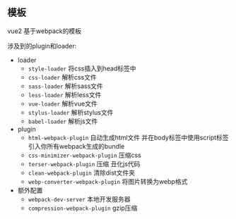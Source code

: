 ## 模板
vue2 基于webpack的模板

涉及到的plugin和loader:

- loader
    - `style-loader` 将css插入到head标签中
    - `css-loader`  解析css文件
    - `sass-loader`  解析sass文件
    - `less-loader`  解析less文件
    - `vue-loader`  解析vue文件
    - `stylus-loader` 解析stylus文件
    - `babel-loader`  解析js文件
- plugin
    - `html-webpack-plugin`  自动生成html文件 并在body标签中使用script标签引入你所有webpack生成的bundle
    - `css-minimizer-webpack-plugin` 压缩css
    - `terser-webpack-plugin` 压缩 丑化js代码
    - `clean-webpack-plugin` 清除dist文件夹
    - `webp-converter-webpack-plugin` 将图片转换为webp格式
- 额外配置
    - `webpack-dev-server` 本地开发服务器
    - `compression-webpack-plugin` gzip压缩